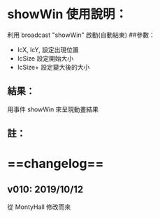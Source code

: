 # showWin 使用說明：
利用 broadcast "showWin" 啟動(自動結東)
##參數：
- lcX, lcY, 設定出現位置
- lcSize 設定開始大小
- lcSize+ 設定變大後的大小
## 結果：
用事件 showWin 來呈現動畫結果
## 註：
# ==changelog==
## v010: 2019/10/12
從 MontyHall 修改而來
